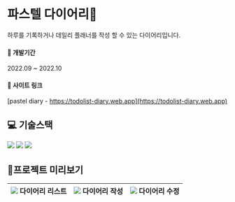 
# 파스텔 다이어리📒

하루를 기록하거나 데일리 플래너를 작성 할 수 있는 다이어리입니다.

#### 📅 개발기간
2022.09 ~ 2022.10

#### 🔗 사이트 링크
[pastel diary - https://todolist-diary.web.app](https://todolist-diary.web.app)

##  :computer: 기술스택
<img src="https://img.shields.io/badge/html-E34F26?style=for-the-badge&logo=html5&logoColor=white"> <img src="https://img.shields.io/badge/css-1572B6?style=for-the-badge&logo=css3&logoColor=white">  <img src="https://img.shields.io/badge/react-61DAFB?style=for-the-badge&logo=react&logoColor=white"> 

## 👀프로젝트 미리보기
![](https://user-images.githubusercontent.com/100817586/234815933-f65a0ab9-d8ca-4ac4-ba54-d0215b788bce.png) 다이어리 리스트|![](https://user-images.githubusercontent.com/100817586/234816574-8ff877a5-64eb-4028-83b7-121a44a5777a.png) 다이어리 작성 |![](https://user-images.githubusercontent.com/100817586/234816652-60c53eac-f6e2-4ee2-a1f2-a131d9a5e229.png) 다이어리 수정
---|---|---|

